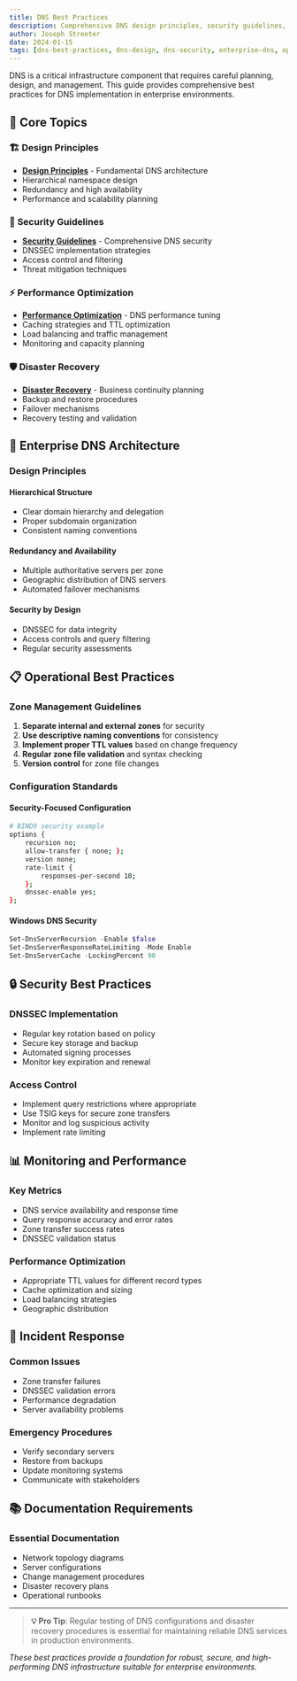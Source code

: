 ```yaml
---
title: DNS Best Practices
description: Comprehensive DNS design principles, security guidelines, and operational best practices for enterprise environments
author: Joseph Streeter
date: 2024-01-15
tags: [dns-best-practices, dns-design, dns-security, enterprise-dns, operations]
---
```


DNS is a critical infrastructure component that requires careful planning, design, and management. This guide provides comprehensive best practices for DNS implementation in enterprise environments.

## 🎯 Core Topics

### 🏗️ **Design Principles**

- [**Design Principles**](design-principles.md) - Fundamental DNS architecture
- Hierarchical namespace design
- Redundancy and high availability
- Performance and scalability planning

### 🔐 **Security Guidelines**

- [**Security Guidelines**](security-guidelines.md) - Comprehensive DNS security
- DNSSEC implementation strategies
- Access control and filtering
- Threat mitigation techniques

### ⚡ **Performance Optimization**

- [**Performance Optimization**](performance-optimization.md) - DNS performance tuning
- Caching strategies and TTL optimization
- Load balancing and traffic management
- Monitoring and capacity planning

### 🛡️ **Disaster Recovery**

- [**Disaster Recovery**](disaster-recovery.md) - Business continuity planning
- Backup and restore procedures
- Failover mechanisms
- Recovery testing and validation

## 🏢 **Enterprise DNS Architecture**

### Design Principles

#### Hierarchical Structure

- Clear domain hierarchy and delegation
- Proper subdomain organization
- Consistent naming conventions

#### Redundancy and Availability

- Multiple authoritative servers per zone
- Geographic distribution of DNS servers
- Automated failover mechanisms

#### Security by Design

- DNSSEC for data integrity
- Access controls and query filtering
- Regular security assessments

## 📋 **Operational Best Practices**

### Zone Management Guidelines

1. **Separate internal and external zones** for security
2. **Use descriptive naming conventions** for consistency
3. **Implement proper TTL values** based on change frequency
4. **Regular zone file validation** and syntax checking
5. **Version control** for zone file changes

### Configuration Standards

#### Security-Focused Configuration

```bash
# BIND9 security example
options {
    recursion no;
    allow-transfer { none; };
    version none;
    rate-limit {
        responses-per-second 10;
    };
    dnssec-enable yes;
};
```

#### Windows DNS Security

```powershell
Set-DnsServerRecursion -Enable $false
Set-DnsServerResponseRateLimiting -Mode Enable
Set-DnsServerCache -LockingPercent 90
```

## 🔒 **Security Best Practices**

### DNSSEC Implementation

- Regular key rotation based on policy
- Secure key storage and backup
- Automated signing processes
- Monitor key expiration and renewal

### Access Control

- Implement query restrictions where appropriate
- Use TSIG keys for secure zone transfers
- Monitor and log suspicious activity
- Implement rate limiting

## 📊 **Monitoring and Performance**

### Key Metrics

- DNS service availability and response time
- Query response accuracy and error rates
- Zone transfer success rates
- DNSSEC validation status

### Performance Optimization

- Appropriate TTL values for different record types
- Cache optimization and sizing
- Load balancing strategies
- Geographic distribution

## 🚨 **Incident Response**

### Common Issues

- Zone transfer failures
- DNSSEC validation errors
- Performance degradation
- Server availability problems

### Emergency Procedures

- Verify secondary servers
- Restore from backups
- Update monitoring systems
- Communicate with stakeholders

## 📚 **Documentation Requirements**

### Essential Documentation

- Network topology diagrams
- Server configurations
- Change management procedures
- Disaster recovery plans
- Operational runbooks

---

> **💡 Pro Tip**: Regular testing of DNS configurations and disaster recovery procedures is essential for maintaining reliable DNS services in production environments.

*These best practices provide a foundation for robust, secure, and high-performing DNS infrastructure suitable for enterprise environments.*

